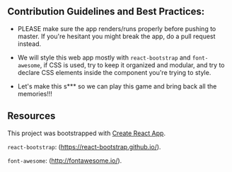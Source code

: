 ## Contribution Guidelines and Best Practices:

- PLEASE make sure the app renders/runs properly before pushing to master.  If you're hesitant you might break the app, do a pull request instead.

- We will style this web app mostly with `react-bootstrap` and `font-awesome`, if CSS is used, try to keep it organized and modular, and try to declare CSS elements inside the component you're trying to style.

- Let's make this s*** so we can play this game and bring back all the memories!!!

## Resources

This project was bootstrapped with [Create React App](https://github.com/facebookincubator/create-react-app).

`react-bootstrap`:
(https://react-bootstrap.github.io/).

`font-awesome`:
(http://fontawesome.io/).